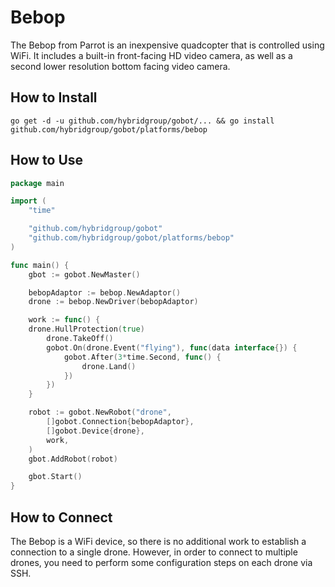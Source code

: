 # Bebop

The Bebop from Parrot is an inexpensive quadcopter that is controlled using WiFi. It includes a built-in front-facing HD video camera, as well as a second lower resolution bottom facing video camera.


## How to Install
```
go get -d -u github.com/hybridgroup/gobot/... && go install github.com/hybridgroup/gobot/platforms/bebop
```

## How to Use
```go
package main

import (
	"time"

	"github.com/hybridgroup/gobot"
	"github.com/hybridgroup/gobot/platforms/bebop"
)

func main() {
	gbot := gobot.NewMaster()

	bebopAdaptor := bebop.NewAdaptor()
	drone := bebop.NewDriver(bebopAdaptor)

	work := func() {
    drone.HullProtection(true)
		drone.TakeOff()
		gobot.On(drone.Event("flying"), func(data interface{}) {
			gobot.After(3*time.Second, func() {
				drone.Land()
			})
		})
	}

	robot := gobot.NewRobot("drone",
		[]gobot.Connection{bebopAdaptor},
		[]gobot.Device{drone},
		work,
	)
	gbot.AddRobot(robot)

	gbot.Start()
}
```

## How to Connect

The Bebop is a WiFi device, so there is no additional work to establish a connection to a single drone. However, in order to connect to multiple drones, you need to perform some configuration steps on each drone via SSH.
